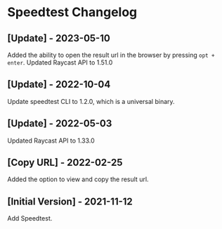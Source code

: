 # Speedtest Changelog

## [Update] - 2023-05-10

Added the ability to open the result url in the browser by pressing `opt + enter`.
Updated Raycast API to 1.51.0

## [Update] - 2022-10-04

Update speedtest CLI to 1.2.0, which is a universal binary.

## [Update] - 2022-05-03

Updated Raycast API to 1.33.0

## [Copy URL] - 2022-02-25

Added the option to view and copy the result url.

## [Initial Version] - 2021-11-12

Add Speedtest.
